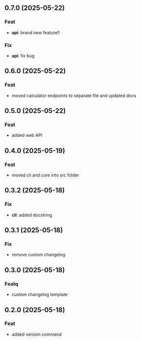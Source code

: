 ## 0.7.0 (2025-05-22)

### Feat

- **api**: brand new feature!!

### Fix

- **api**: fix bug

## 0.6.0 (2025-05-22)

### Feat

- moved calculator endpoints to separate file and updated docs

## 0.5.0 (2025-05-22)

### Feat

- added web API

## 0.4.0 (2025-05-19)

### Feat

- moved cli and core into src folder

## 0.3.2 (2025-05-18)

### Fix

- **cli**: added docstring

## 0.3.1 (2025-05-18)

### Fix

- remove custom changelog

## 0.3.0 (2025-05-18)

### Featq

- custom changelog template

## 0.2.0 (2025-05-18)

### Feat

- added version command
